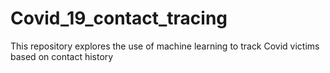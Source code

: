 # Covid_19_contact_tracing
This repository explores the use of machine learning to track Covid victims based on contact history
